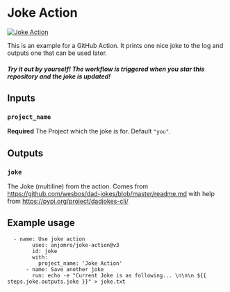 # Joke Action
[![Joke Action](https://github.com/anjomro/joke-action/workflows/Joke%20Around/badge.svg)](https://github.com/anjomro/joke-action/actions)

This is an example for a GitHub Action. It prints one nice joke to the log and outputs one that can be used later.

##### Try it out by yourself! The workflow is triggered when you star this repository and the joke is updated!

## Inputs

### `project_name`

**Required** The Project which the joke is for. Default `"you"`.

## Outputs

### `joke`

The Joke (multiline) from the action. Comes from https://github.com/wesbos/dad-jokes/blob/master/readme.md with help from https://pypi.org/project/dadjokes-cli/

## Example usage

      - name: Use joke action
            uses: anjomro/joke-action@v3
            id: joke
            with:
              project_name: 'Joke Action'
          - name: Save another joke
            run: echo -e "Current Joke is as following... \n\n\n ${{ steps.joke.outputs.joke }}" > joke.txt
